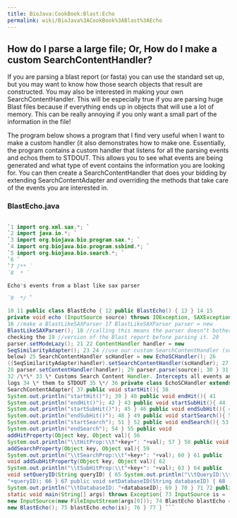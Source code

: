 ```yaml
---
title: BioJava:CookBook:Blast:Echo
permalink: wiki/BioJava%3ACookBook%3ABlast%3AEcho
---
```


How do I parse a large file; Or, How do I make a custom SearchContentHandler?
-----------------------------------------------------------------------------

If you are parsing a blast report (or fasta) you can use the standard
set up, but you may want to know how those search objects that result
are constructed. You may also be interested in making your own
SearchContentHandler. This will be especially true if you are parsing
huge Blast files because if everything ends up in objects that will use
a lot of memory. This can be really annoying if you only want a small
part of the information in the file!

The program below shows a program that I find very useful when I want to
make a custom handler (it also demonstrates how to make one.
Essentially, the program contains a custom handler that listens for all
the parsing events and echos them to STDOUT. This allows you to see what
events are being generated and what type of event contains the
information you are looking for. You can then create a
SearchContentHandler that does your bidding by extending
SearchContentAdapter and overriding the methods that take care of the
events you are interested in.

### BlastEcho.java

```java

`1 import org.xml.sax.*; `  
`2 import java.io.*; `  
`3 import org.biojava.bio.program.sax.*; `  
`4 import org.biojava.bio.program.ssbind.*; `  
`5 import org.biojava.bio.search.*; `  
`6 `  
`7 /** `  
`8  * `

Echo"s events from a blast like sax parser

`9  */ `

10 11 public class BlastEcho { 12 public BlastEcho() { 13 } 14 15
private void echo (InputSource source) throws IOException, SAXException{
16 //make a BlastLikeSAXParser 17 BlastLikeSAXParser parser = new
BlastLikeSAXParser(); 18 //calling this means the parser doesn"t bother
checking the 19 //version of the Blast report before parsing it. 20
parser.setModeLazy(); 21 22 ContentHandler handler = new
SeqSimilarityAdapter(); 23 24 //use our custom SearchContentHandler (see
below) 25 SearchContentHandler scHandler = new EchoSCHandler(); 26
((SeqSimilarityAdapter)handler).setSearchContentHandler(scHandler); 27
28 parser.setContentHandler(handler); 29 parser.parse(source); 30 } 31
32 /\*\* 33 \* Customs Search Content Handler. Intercepts all events and
logs 34 \* them to STDOUT 35 \*/ 36 private class EchoSCHandler extends
SearchContentAdapter{ 37 public void startHit(){ 38
System.out.println("startHit()"); 39 } 40 public void endHit(){ 41
System.out.println("endHit()"); 42 } 43 public void startSubHit(){ 44
System.out.println("startSubHit()"); 45 } 46 public void endSubHit(){ 47
System.out.println("endSubHit()"); 48 } 49 public void startSearch(){ 50
System.out.println("startSearch"); 51 } 52 public void endSearch(){ 53
System.out.println("endSearch"); 54 } 55 public void
addHitProperty(Object key, Object val){ 56
System.out.println("\\tHitProp:\\t"+key+": "+val); 57 } 58 public void
addSearchProperty(Object key, Object val){ 59
System.out.println("\\tSearchProp:\\t"+key+": "+val); 60 } 61 public
void addSubHitProperty(Object key, Object val){ 62
System.out.println("\\tSubHitProp:\\t"+key+": "+val); 63 } 64 public
void setQueryID(String queryID) { 65 System.out.println("\\tQueryID:\\t
"+queryID); 66 } 67 public void setDatabaseID(String databaseID) { 68
System.out.println("\\tDatabaseID: "+databaseID); 69 } 70 } 71 72 public
static void main(String[] args) throws Exception{ 73 InputSource is =
new InputSource(new FileInputStream(args[0])); 74 BlastEcho blastEcho =
new BlastEcho(); 75 blastEcho.echo(is); 76 } 77 } ```
